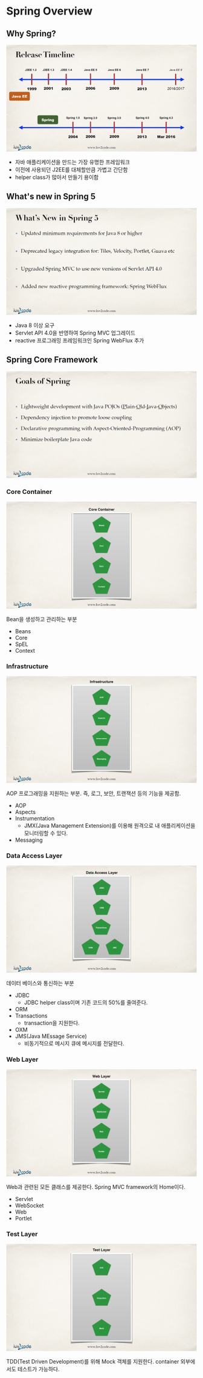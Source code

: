 # Spring Overview

## Why Spring?

![](../.gitbook/assets/20200106145356.png)

* 자바 애플리케이션을 만드는 가장 유명한 프레임워크
* 이전에 사용되던 J2EE를 대체할만큼 가볍고 간단함
* helper class가 많아서 만들기 용이함

## What's new in Spring 5

![](../.gitbook/assets/20200106145433.png)

* Java 8 이상 요구
* Servlet API 4.0을 반영하여 Spring MVC 업그레이드
* reactive 프로그래밍 프레임워크인 Spring WebFlux 추가

## Spring Core Framework

![](../.gitbook/assets/20200106145510.png)

### Core Container

![](../.gitbook/assets/20200106145521.png)

Bean을 생성하고 관리하는 부분

* Beans
* Core
* SpEL
* Context

### Infrastructure

![](../.gitbook/assets/20200106145546.png)

AOP 프로그래밍을 지원하는 부분. 즉,  로그,  보안,  트랜잭션 등의 기능을 제공함.

* AOP
* Aspects
* Instrumentation
  * JMX\(Java Management Extension\)를 이용해 원격으로 내 애플리케이션을 모니터링할 수 있다.
* Messaging

### Data Access Layer

![](../.gitbook/assets/20200106145539.png)

데이터 베이스와 통신하는 부분

* JDBC
  * JDBC helper class이며 기존 코드의 50%를 줄여준다.
* ORM
* Transactions
  * transaction을 지원한다.
* OXM
* JMS\(Java MEssage Service\)
  * 비동기적으로 메시지 큐에 메시지를 전달한다.

### Web Layer

![](../.gitbook/assets/20200106145530.png)

Web과 관련된 모든 클래스를 제공한다. Spring MVC framework의 Home이다.

* Servlet
* WebSocket
* Web
* Portlet

### Test Layer

![](../.gitbook/assets/20200106145556.png)

TDD\(Test Driven Development\)를 위해 Mock 객체를 지원한다. container 외부에서도 테스트가 가능하다.

